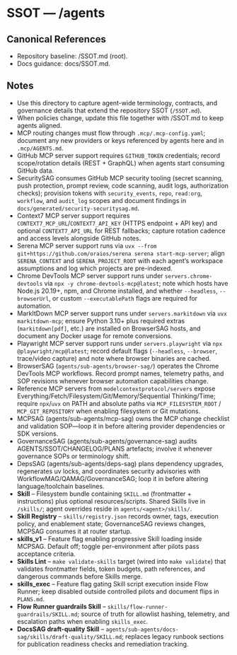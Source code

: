 # SSOT — /agents

## Canonical References
- Repository baseline: /SSOT.md (root).
- Docs guidance: docs/SSOT.md.

## Notes
- Use this directory to capture agent-wide terminology, contracts, and governance details that extend the repository SSOT (`/SSOT.md`).
- When policies change, update this file together with /SSOT.md to keep agents aligned.
- MCP routing changes must flow through `.mcp/.mcp-config.yaml`; document any new providers or keys referenced by agents here and in `.mcp/AGENTS.md`.
- GitHub MCP server support requires `GITHUB_TOKEN` credentials; record scope/rotation details (REST + GraphQL) when agents start consuming GitHub data.
- SecuritySAG consumes GitHub MCP security tooling (secret scanning, push protection, prompt review, code scanning, audit logs, authorization checks); provision tokens with `security_events`, `repo`, `read:org`, `workflow`, and `audit_log` scopes and document findings in `docs/generated/security-securitysag.md`.
- Context7 MCP server support requires `CONTEXT7_MCP_URL`/`CONTEXT7_API_KEY` (HTTPS endpoint + API key) and optional `CONTEXT7_API_URL` for REST fallbacks; capture rotation cadence and access levels alongside GitHub notes.
- Serena MCP server support runs via `uvx --from git+https://github.com/oraios/serena serena start-mcp-server`; align `SERENA_CONTEXT` and `SERENA_PROJECT_ROOT` with each agent’s workspace assumptions and log which projects are pre-indexed.
- Chrome DevTools MCP server support runs under `servers.chrome-devtools` via `npx -y chrome-devtools-mcp@latest`; note which hosts have Node.js 20.19+, npm, and Chrome installed, and whether `--headless`, `--browserUrl`, or custom `--executablePath` flags are required for automation.
- MarkItDown MCP server support runs under `servers.markitdown` via `uvx markitdown-mcp`; ensure Python 3.10+ plus required extras (`markitdown[pdf]`, etc.) are installed on BrowserSAG hosts, and document any Docker usage for remote conversions.
- Playwright MCP server support runs under `servers.playwright` via `npx @playwright/mcp@latest`; record default flags (`--headless`, `--browser`, trace/video capture) and note where browser binaries are cached.
- BrowserSAG (`agents/sub-agents/browser-sag/`) operates the Chrome DevTools MCP workflows. Record prompt names, telemetry paths, and SOP revisions whenever browser automation capabilities change.
- Reference MCP servers from `modelcontextprotocol/servers` expose Everything/Fetch/Filesystem/Git/Memory/Sequential Thinking/Time; require `npx`/`uvx` on PATH and absolute paths via `MCP_FILESYSTEM_ROOT` / `MCP_GIT_REPOSITORY` when enabling filesystem or Git mutations.
- MCPSAG (agents/sub-agents/mcp-sag) owns the MCP change checklist and validation SOP—loop it in before altering provider dependencies or SDK versions.
- GovernanceSAG (agents/sub-agents/governance-sag) audits AGENTS/SSOT/CHANGELOG/PLANS artefacts; involve it whenever governance SOPs or terminology shift.
- DepsSAG (agents/sub-agents/deps-sag) plans dependency upgrades, regenerates uv locks, and coordinates security advisories with WorkflowMAG/QAMAG/GovernanceSAG; loop it in before altering language/toolchain baselines.
- **Skill** – Filesystem bundle containing `SKILL.md` (frontmatter + instructions) plus optional resources/scripts. Shared Skills live in `/skills/`; agent overrides reside in `agents/<agent>/skills/`.
- **Skill Registry** – `skills/registry.json` records owner, tags, execution policy, and enablement state; GovernanceSAG reviews changes, MCPSAG consumes it at router startup.
- **skills_v1** – Feature flag enabling progressive Skill loading inside MCPSAG. Default off; toggle per-environment after pilots pass acceptance criteria.
- **Skills Lint** – `make validate-skills` target (wired into `make validate`) that validates frontmatter fields, token budgets, path references, and dangerous commands before Skills merge.
- **skills_exec** – Feature flag gating Skill script execution inside Flow Runner; keep disabled outside controlled pilots and document flips in `PLANS.md`.
- **Flow Runner guardrails Skill** – `skills/flow-runner-guardrails/SKILL.md`; source of truth for allowlist hashing, telemetry, and escalation paths when enabling `skills_exec`.
- **DocsSAG draft-quality Skill** – `agents/sub-agents/docs-sag/skills/draft-quality/SKILL.md`; replaces legacy runbook sections for publication readiness checks and remediation tracking.
